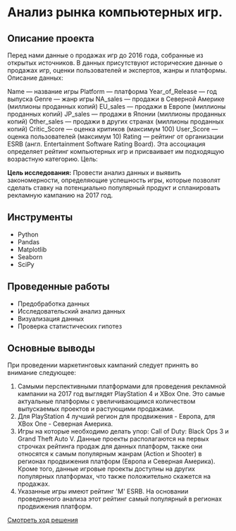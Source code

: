 # Анализ рынка компьютерных игр.

## Описание проекта

Перед нами данные о продажах игр до 2016 года, собранные из открытых источников. В данных присутствуют исторические данные о продажах игр, оценки пользователей и экспертов, жанры и платформы. Описание данных:

Name — название игры
Platform — платформа
Year_of_Release — год выпуска
Genre — жанр игры
NA_sales — продажи в Северной Америке (миллионы проданных копий)
EU_sales — продажи в Европе (миллионы проданных копий)
JP_sales — продажи в Японии (миллионы проданных копий)
Other_sales — продажи в других странах (миллионы проданных копий)
Critic_Score — оценка критиков (максимум 100)
User_Score — оценка пользователей (максимум 10)
Rating — рейтинг от организации ESRB (англ. Entertainment Software Rating Board). Эта ассоциация определяет рейтинг компьютерных игр и присваивает им подходящую возрастную категорию.
Цель:

**Цель исследования:**
Провести анализ данных и выявить закономерности, определяющие успешность игры, которые позволят сделать ставку на потенциально популярный продукт и спланировать рекламную кампанию на 2017 год.

## Инструменты
- Python
- Pandas
- Matplotlib
- Seaborn
- SciPy

## Проведенные работы
- Предобработка данных
- Исследовательский анализ данных
- Визуализация данных
- Проверка статистических гипотез

## Основные выводы
При проведении маркетинговых кампаний следует принять во внимание следующее:

1. Самыми перспективными платформами для проведения рекламной кампании на 2017 год выглядят PlayStation 4 и XBox One. Это самые актуальные платформы с увеличивающимся количеством выпускаемых проектов и растующими продажами.
2. Для PlayStation 4 лучший регион для продвижения - Европа, для XBox One - Северная Америка.
3. Игры на которые необходимо делать упор: Call of Duty: Black Ops 3 и Grand Theft Auto V. Данные проекты располагаются на первых строчках рейтинга продаж для данных платформ, также они относятся к самым популярным жанрам (Action и Shooter) в регионах продвижения платформ (Европа и Северная Америка). Кроме того, данные игровые проекты доступны на других популярных платформах, что также положительно скажется на продажах.
4. Указанные игры имеют рейтинг 'M' ESRB. На основании проведенного анализа этот рейтинг самый популярный в регионах продвижения платформ.


[Смотреть ход решения](https://github.com/EquityPulse/DA_study_projects/blob/main/Yandex_Статистический%20анализ%20данных/Статистический%20анализ%20данных.ipynb)
